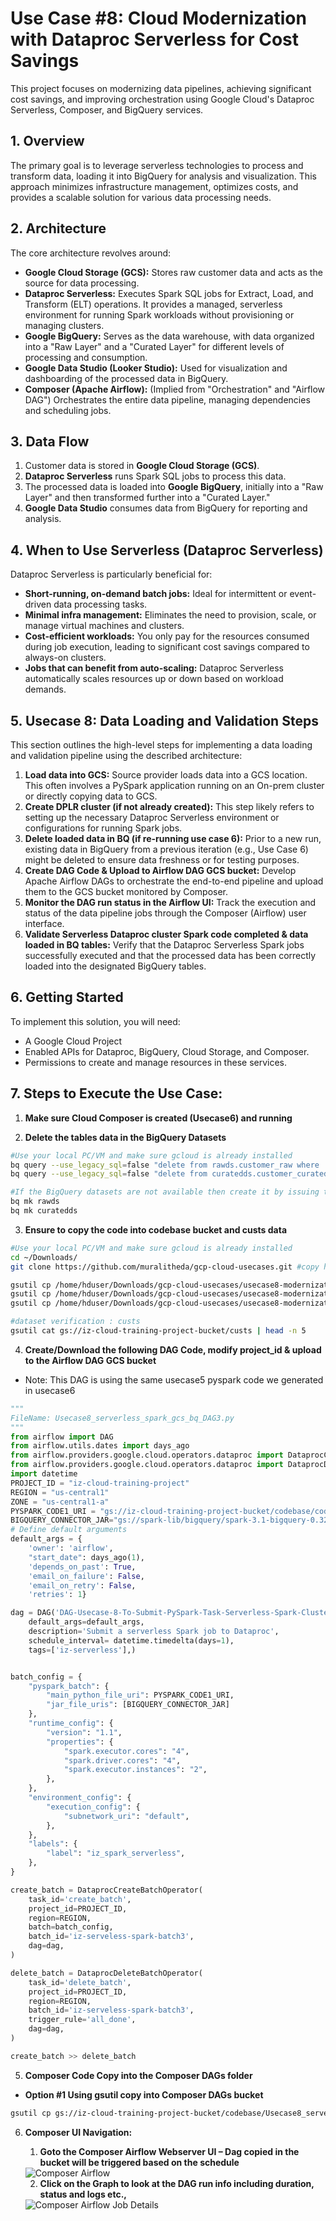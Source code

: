 # Use Case #8: Cloud Modernization with Dataproc Serverless for Cost Savings

This project focuses on modernizing data pipelines, achieving significant cost savings, and improving orchestration using Google Cloud's Dataproc Serverless, Composer, and BigQuery services.

## 1. Overview

The primary goal is to leverage serverless technologies to process and transform data, loading it into BigQuery for analysis and visualization. This approach minimizes infrastructure management, optimizes costs, and provides a scalable solution for various data processing needs.

## 2. Architecture

The core architecture revolves around:

* **Google Cloud Storage (GCS):** Stores raw customer data and acts as the source for data processing.
* **Dataproc Serverless:** Executes Spark SQL jobs for Extract, Load, and Transform (ELT) operations. It provides a managed, serverless environment for running Spark workloads without provisioning or managing clusters.
* **Google BigQuery:** Serves as the data warehouse, with data organized into a "Raw Layer" and a "Curated Layer" for different levels of processing and consumption.
* **Google Data Studio (Looker Studio):** Used for visualization and dashboarding of the processed data in BigQuery.
* **Composer (Apache Airflow):** (Implied from "Orchestration" and "Airflow DAG") Orchestrates the entire data pipeline, managing dependencies and scheduling jobs.

## 3. Data Flow

1.  Customer data is stored in **Google Cloud Storage (GCS)**.
2.  **Dataproc Serverless** runs Spark SQL jobs to process this data.
3.  The processed data is loaded into **Google BigQuery**, initially into a "Raw Layer" and then transformed further into a "Curated Layer."
4.  **Google Data Studio** consumes data from BigQuery for reporting and analysis.

## 4. When to Use Serverless (Dataproc Serverless)

Dataproc Serverless is particularly beneficial for:

* **Short-running, on-demand batch jobs:** Ideal for intermittent or event-driven data processing tasks.
* **Minimal infra management:** Eliminates the need to provision, scale, or manage virtual machines and clusters.
* **Cost-efficient workloads:** You only pay for the resources consumed during job execution, leading to significant cost savings compared to always-on clusters.
* **Jobs that can benefit from auto-scaling:** Dataproc Serverless automatically scales resources up or down based on workload demands.

## 5. Usecase 8: Data Loading and Validation Steps

This section outlines the high-level steps for implementing a data loading and validation pipeline using the described architecture:

1.  **Load data into GCS:** Source provider loads data into a GCS location. This often involves a PySpark application running on an On-prem cluster or directly copying data to GCS.
2.  **Create DPLR cluster (if not already created):** This step likely refers to setting up the necessary Dataproc Serverless environment or configurations for running Spark jobs.
3.  **Delete loaded data in BQ (if re-running use case 6):** Prior to a new run, existing data in BigQuery from a previous iteration (e.g., Use Case 6) might be deleted to ensure data freshness or for testing purposes.
4.  **Create DAG Code & Upload to Airflow DAG GCS bucket:** Develop Apache Airflow DAGs to orchestrate the end-to-end pipeline and upload them to the GCS bucket monitored by Composer.
5.  **Monitor the DAG run status in the Airflow UI:** Track the execution and status of the data pipeline jobs through the Composer (Airflow) user interface.
6.  **Validate Serverless Dataproc cluster Spark code completed & data loaded in BQ tables:** Verify that the Dataproc Serverless Spark jobs successfully executed and that the processed data has been correctly loaded into the designated BigQuery tables.

## 6. Getting Started

To implement this solution, you will need:

* A Google Cloud Project
* Enabled APIs for Dataproc, BigQuery, Cloud Storage, and Composer.
* Permissions to create and manage resources in these services.

## 7. Steps to Execute the Use Case:

1. **Make sure Cloud Composer is created (Usecase6) and running**

2. **Delete the tables data in the BigQuery Datasets**

```bash
#Use your local PC/VM and make sure gcloud is already installed
bq query --use_legacy_sql=false "delete from rawds.customer_raw where  1=1;"
bq query --use_legacy_sql=false "delete from curatedds.customer_curated where 1=1;"

#If the BigQuery datasets are not available then create it by issuing the below commands
bq mk rawds
bq mk curatedds
```

3. **Ensure to copy the code into codebase bucket and custs data**
```bash
#Use your local PC/VM and make sure gcloud is already installed
cd ~/Downloads/ 
git clone https://github.com/muralitheda/gcp-cloud-usecases.git #copy his repo url from github  

gsutil cp /home/hduser/Downloads/gcp-cloud-usecases/usecase8-modernization3-gcp-serverless-dataproc-bigquery-airflowcomposer/Usecase8_serverless_spark_gcs_bq_DAG3.py gs://iz-cloud-training-project-bucket/codebase/
gsutil cp /home/hduser/Downloads/gcp-cloud-usecases/usecase8-modernization3-gcp-serverless-dataproc-bigquery-airflowcomposer/Usecase8_serverless_spark_gcs_bq_DAG3_10mins_scheduler.py gs://iz-cloud-training-project-bucket/codebase/
gsutil cp /home/hduser/Downloads/gcp-cloud-usecases/usecase8-modernization3-gcp-serverless-dataproc-bigquery-airflowcomposer/code_Usecase6_step1_gcs_bq.py gs://iz-cloud-training-project-bucket/codebase/

#dataset verification : custs
gsutil cat gs://iz-cloud-training-project-bucket/custs | head -n 5
```

4. **Create/Download the following DAG Code, modify project_id & upload to the Airflow DAG GCS bucket**
* Note: This DAG is using the same usecase5 pyspark code we generated in usecase6
```python
"""
FileName: Usecase8_serverless_spark_gcs_bq_DAG3.py
"""
from airflow import DAG
from airflow.utils.dates import days_ago
from airflow.providers.google.cloud.operators.dataproc import DataprocCreateBatchOperator
from airflow.providers.google.cloud.operators.dataproc import DataprocDeleteBatchOperator
import datetime
PROJECT_ID = "iz-cloud-training-project"
REGION = "us-central1"
ZONE = "us-central1-a"
PYSPARK_CODE1_URI = "gs://iz-cloud-training-project-bucket/codebase/code_Usecase6_step1_gcs_bq.py"
BIGQUERY_CONNECTOR_JAR="gs://spark-lib/bigquery/spark-3.1-bigquery-0.32.2.jar"
# Define default arguments
default_args = {
    'owner': 'airflow',
    "start_date": days_ago(1),
    'depends_on_past': True,
    'email_on_failure': False,
    'email_on_retry': False,
    'retries': 1}

dag = DAG('DAG-Usecase-8-To-Submit-PySpark-Task-Serverless-Spark-Cluster',
    default_args=default_args,
    description='Submit a serverless Spark job to Dataproc',
    schedule_interval= datetime.timedelta(days=1),  
    tags=['iz-serverless'],)


batch_config = {
    "pyspark_batch": {
        "main_python_file_uri": PYSPARK_CODE1_URI,
		"jar_file_uris": [BIGQUERY_CONNECTOR_JAR]
    },
    "runtime_config": {
        "version": "1.1",
        "properties": {
            "spark.executor.cores": "4",
            "spark.driver.cores": "4",
            "spark.executor.instances": "2",
        },
    },
    "environment_config": {
        "execution_config": {
            "subnetwork_uri": "default",
        },
    },
    "labels": {
        "label": "iz_spark_serverless",
    },
}

create_batch = DataprocCreateBatchOperator(
    task_id='create_batch',
    project_id=PROJECT_ID,
    region=REGION,
    batch=batch_config,
    batch_id='iz-serveless-spark-batch3',
    dag=dag,
)

delete_batch = DataprocDeleteBatchOperator(
    task_id='delete_batch',
    project_id=PROJECT_ID,
    region=REGION,
    batch_id='iz-serveless-spark-batch3',
    trigger_rule='all_done',
    dag=dag,
)

create_batch >> delete_batch

```

5. **Composer Code Copy into the Composer DAGs folder**

* **Option #1 Using gsutil copy into Composer DAGs bucket**  
```bash
gsutil cp gs://iz-cloud-training-project-bucket/codebase/Usecase8_serverless_spark_gcs_bq_DAG3.py gs://us-central1-composer1-de69212f-bucket/dags/
```

6. **Composer UI Navigation:**

    1. **Goto the Composer Airflow Webserver UI – Dag copied in the bucket will be triggered based on the schedule**
    <img src="images/airflow_dag_overview.png" alt="Composer Airflow">
   
    2. **Click on the Graph to look at the DAG run info including duration, status and logs etc.,**
    <img src="images/airflow_graph.png" alt="Composer Airflow Job Details">